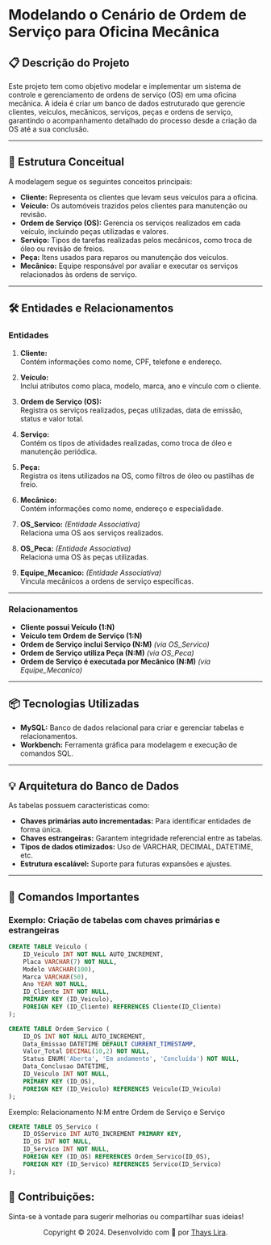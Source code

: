 # Modelando o Cenário de Ordem de Serviço para Oficina Mecânica

## 📋 **Descrição do Projeto**  
Este projeto tem como objetivo modelar e implementar um sistema de controle e gerenciamento de ordens de serviço (OS) em uma oficina mecânica. A ideia é criar um banco de dados estruturado que gerencie clientes, veículos, mecânicos, serviços, peças e ordens de serviço, garantindo o acompanhamento detalhado do processo desde a criação da OS até a sua conclusão.

---

## 📐 **Estrutura Conceitual**  
A modelagem segue os seguintes conceitos principais:

- **Cliente:** Representa os clientes que levam seus veículos para a oficina.  
- **Veículo:** Os automóveis trazidos pelos clientes para manutenção ou revisão.  
- **Ordem de Serviço (OS):** Gerencia os serviços realizados em cada veículo, incluindo peças utilizadas e valores.  
- **Serviço:** Tipos de tarefas realizadas pelos mecânicos, como troca de óleo ou revisão de freios.  
- **Peça:** Itens usados para reparos ou manutenção dos veículos.  
- **Mecânico:** Equipe responsável por avaliar e executar os serviços relacionados às ordens de serviço.  

---

## 🛠️ **Entidades e Relacionamentos**  

### **Entidades**
1. **Cliente:**  
   Contém informações como nome, CPF, telefone e endereço.  

2. **Veículo:**  
   Inclui atributos como placa, modelo, marca, ano e vínculo com o cliente.  

3. **Ordem de Serviço (OS):**  
   Registra os serviços realizados, peças utilizadas, data de emissão, status e valor total.  

4. **Serviço:**  
   Contém os tipos de atividades realizadas, como troca de óleo e manutenção periódica.  

5. **Peça:**  
   Registra os itens utilizados na OS, como filtros de óleo ou pastilhas de freio.  

6. **Mecânico:**  
   Contém informações como nome, endereço e especialidade.  

7. **OS_Servico:** *(Entidade Associativa)*  
   Relaciona uma OS aos serviços realizados.  

8. **OS_Peca:** *(Entidade Associativa)*  
   Relaciona uma OS às peças utilizadas.  

9. **Equipe_Mecanico:** *(Entidade Associativa)*  
   Vincula mecânicos a ordens de serviço específicas.  

---

### **Relacionamentos**
- **Cliente possui Veículo (1:N)**  
- **Veículo tem Ordem de Serviço (1:N)**  
- **Ordem de Serviço inclui Serviço (N:M)** *(via OS_Servico)*  
- **Ordem de Serviço utiliza Peça (N:M)** *(via OS_Peca)*  
- **Ordem de Serviço é executada por Mecânico (N:M)** *(via Equipe_Mecanico)*  

---

## 📦 **Tecnologias Utilizadas**  
- **MySQL:** Banco de dados relacional para criar e gerenciar tabelas e relacionamentos.  
- **Workbench:** Ferramenta gráfica para modelagem e execução de comandos SQL.  

---

## 💡 **Arquitetura do Banco de Dados**  
As tabelas possuem características como:  
- **Chaves primárias auto incrementadas:** Para identificar entidades de forma única.  
- **Chaves estrangeiras:** Garantem integridade referencial entre as tabelas.  
- **Tipos de dados otimizados:** Uso de VARCHAR, DECIMAL, DATETIME, etc.  
- **Estrutura escalável:** Suporte para futuras expansões e ajustes.

---

## 📄 **Comandos Importantes**

### Exemplo: Criação de tabelas com chaves primárias e estrangeiras
```sql
CREATE TABLE Veiculo (
    ID_Veiculo INT NOT NULL AUTO_INCREMENT,
    Placa VARCHAR(7) NOT NULL,
    Modelo VARCHAR(100),
    Marca VARCHAR(50),
    Ano YEAR NOT NULL,
    ID_Cliente INT NOT NULL,
    PRIMARY KEY (ID_Veiculo),
    FOREIGN KEY (ID_Cliente) REFERENCES Cliente(ID_Cliente)
);

CREATE TABLE Ordem_Servico (
    ID_OS INT NOT NULL AUTO_INCREMENT,
    Data_Emissao DATETIME DEFAULT CURRENT_TIMESTAMP,
    Valor_Total DECIMAL(10,2) NOT NULL,
    Status ENUM('Aberta', 'Em andamento', 'Concluída') NOT NULL,
    Data_Conclusao DATETIME,
    ID_Veiculo INT NOT NULL,
    PRIMARY KEY (ID_OS),
    FOREIGN KEY (ID_Veiculo) REFERENCES Veiculo(ID_Veiculo)
);
```
Exemplo: Relacionamento N:M entre Ordem de Serviço e Serviço
```sql
CREATE TABLE OS_Servico (
    ID_OSServico INT AUTO_INCREMENT PRIMARY KEY,
    ID_OS INT NOT NULL,
    ID_Servico INT NOT NULL,
    FOREIGN KEY (ID_OS) REFERENCES Ordem_Servico(ID_OS),
    FOREIGN KEY (ID_Servico) REFERENCES Servico(ID_Servico)
);
```
## **🌟 Contribuições:**
Sinta-se à vontade para sugerir melhorias ou compartilhar suas ideias!

  <p align="center">
  Copyright © 2024. Desenvolvido com 🧡 por <a  href="https://lirazootech.vercel.app/">Thays Lira</a>.
  </p>

